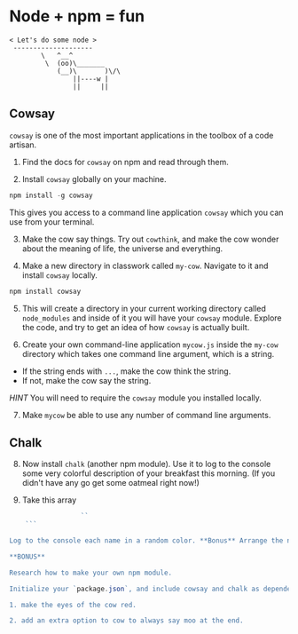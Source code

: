 # Node + npm = fun

    < Let's do some node >
     --------------------
            \   ^__^
             \  (oo)\_______
                (__)\       )\/\
                    ||----w |
                    ||     ||


## Cowsay
`cowsay` is one of the most important applications in the toolbox of a code artisan.

1. Find the docs for `cowsay` on npm and read through them.

2. Install `cowsay` globally on your machine.
```javascript
npm install -g cowsay
```
This gives you access to a command line application `cowsay` which you can use from your terminal.

3. Make the cow say things. Try out `cowthink`, and make the cow wonder about the meaning of life, the universe and everything.

4. Make a new directory in classwork called `my-cow`. Navigate to it and install `cowsay` locally.
```javascript
npm install cowsay
```

5. This will create a directory in your current working directory called `node_modules` and inside of it you will have your `cowsay` module. Explore the code, and try to get an idea of how `cowsay` is actually built.

6. Create your own command-line application `mycow.js` inside the `my-cow` directory which takes one command line argument, which is a string.
- If the string ends with `...`, make the cow think the string.
- If not, make the cow say the string.

*HINT* You will need to require the `cowsay` module you installed locally.

7. Make `mycow` be able to use any number of command line arguments.

## Chalk

8. Now install `chalk` (another npm module). Use it to log to the console some very colorful description of your breakfast this morning. (If you didn't have any go get some oatmeal right now!)

9. Take this array
```javascript
                  ``          
    ```

Log to the console each name in a random color. **Bonus** Arrange the names alphabetically.

**BONUS**

Research how to make your own npm module.

Initialize your `package.json`, and include cowsay and chalk as dependencies. Dig through the `cowsay` module and use chalk to

1. make the eyes of the cow red.

2. add an extra option to cow to always say moo at the end.
